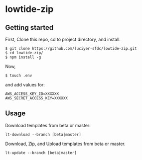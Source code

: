 # lowtide-zip

## Getting started

First, Clone this repo, cd to project directory, and install.

```
$ git clone https://github.com/luciyer-sfdc/lowtide-zip.git
$ cd lowtide-zip/
$ npm install -g
```

Now,
```
$ touch .env
```

and add values for:

```
AWS_ACCESS_KEY_ID=XXXXXX
AWS_SECRET_ACCESS_KEY=XXXXXX
```


## Usage

Download templates from beta or master:
```
lt-download --branch [beta|master]
```
Download, Zip, and Upload templates from beta or master.
```
lt-update --branch [beta|master]
```
